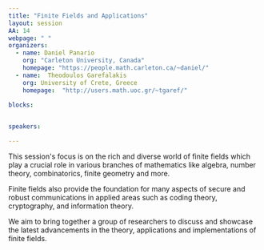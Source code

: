 ```yaml
---
title: "Finite Fields and Applications"
layout: session
AA: 14
webpage: " "
organizers:
  - name: Daniel Panario
    org: "Carleton University, Canada"
    homepage: "https://people.math.carleton.ca/~daniel/"
  - name:  Theodoulos Garefalakis
    org: University of Crete, Greece
    homepage:  "http://users.math.uoc.gr/~tgaref/"  

blocks:
 

speakers: 

---
```

 
This session's focus is on the rich and diverse world of finite
fields which play a crucial role in various branches of mathematics
like algebra, number theory, combinatorics, finite geometry and more.

Finite fields also provide the foundation for many aspects of secure
and robust communications in applied areas such as coding theory,
cryptography, and information theory.

We aim to bring together a group of researchers to discuss and
showcase the latest advancements in the theory, applications and
implementations of finite fields.